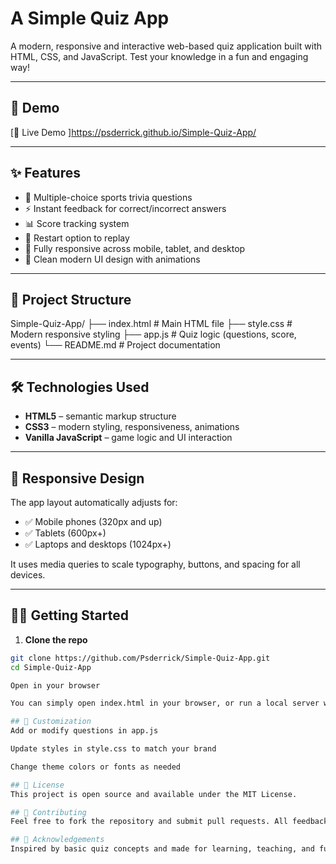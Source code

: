 # A Simple Quiz App

A modern, responsive and interactive web-based  quiz application built with HTML, CSS, and JavaScript. Test your knowledge in a fun and engaging way!

---

## 🚀 Demo

[🔗 Live Demo ]https://psderrick.github.io/Simple-Quiz-App/

---

## ✨ Features

- 🧠 Multiple-choice sports trivia questions
- ⚡ Instant feedback for correct/incorrect answers
- 📊 Score tracking system
- 🔄 Restart option to replay
- 📱 Fully responsive across mobile, tablet, and desktop
- 💅 Clean modern UI design with animations

---

## 📁 Project Structure
Simple-Quiz-App/
├── index.html # Main HTML file
├── style.css # Modern responsive styling
├── app.js # Quiz logic (questions, score, events)
└── README.md # Project documentation


---

## 🛠️ Technologies Used

- **HTML5** – semantic markup structure
- **CSS3** – modern styling, responsiveness, animations
- **Vanilla JavaScript** – game logic and UI interaction

---

## 📲 Responsive Design

The app layout automatically adjusts for:

- ✅ Mobile phones (320px and up)
- ✅ Tablets (600px+)
- ✅ Laptops and desktops (1024px+)

It uses media queries to scale typography, buttons, and spacing for all devices.

---

## 🧑‍💻 Getting Started

1. **Clone the repo**

```bash
git clone https://github.com/Psderrick/Simple-Quiz-App.git
cd Simple-Quiz-App

Open in your browser

You can simply open index.html in your browser, or run a local server with VS Code extensions like Live Server.

## 🔧 Customization
Add or modify questions in app.js

Update styles in style.css to match your brand

Change theme colors or fonts as needed

## 📝 License
This project is open source and available under the MIT License.

## 🤝 Contributing
Feel free to fork the repository and submit pull requests. All feedback and improvements are welcome!

## 🙌 Acknowledgements
Inspired by basic quiz concepts and made for learning, teaching, and fun!










